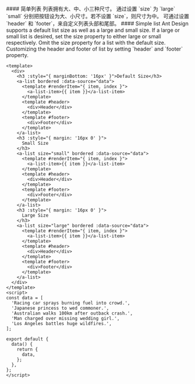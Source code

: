 <cn>
#### 简单列表
列表拥有大、中、小三种尺寸。
通过设置 `size` 为 `large` `small` 分别把按钮设为大、小尺寸。若不设置 `size`，则尺寸为中。
可通过设置 `header` 和 `footer`，来自定义列表头部和尾部。
</cn>

<us>
#### Simple list
Ant Design supports a default list size as well as a large and small size.
If a large or small list is desired, set the size property to either large or small respectively. Omit the size property for a list with the default size.
Customizing the header and footer of list by setting `header` and `footer` property.
</us>

```vue
<template>
  <div>
    <h3 :style="{ marginBottom: '16px' }">Default Size</h3>
    <a-list bordered :data-source="data">
      <template #renderItem="{ item, index }">
        <a-list-item>{{ item }}</a-list-item>
      </template>
      <template #header>
        <div>Header</div>
      </template>
      <template #footer>
        <div>Footer</div>
      </template>
    </a-list>
    <h3 :style="{ margin: '16px 0' }">
      Small Size
    </h3>
    <a-list size="small" bordered :data-source="data">
      <template #renderItem="{ item, index }">
        <a-list-item>{{ item }}</a-list-item>
      </template>
      <template #header>
        <div>Header</div>
      </template>
      <template #footer>
        <div>Footer</div>
      </template>
    </a-list>
    <h3 :style="{ margin: '16px 0' }">
      Large Size
    </h3>
    <a-list size="large" bordered :data-source="data">
      <template #renderItem="{ item, index }">
        <a-list-item>{{ item }}</a-list-item>
      </template>
      <template #header>
        <div>Header</div>
      </template>
      <template #footer>
        <div>Footer</div>
      </template>
    </a-list>
  </div>
</template>
<script>
const data = [
  'Racing car sprays burning fuel into crowd.',
  'Japanese princess to wed commoner.',
  'Australian walks 100km after outback crash.',
  'Man charged over missing wedding girl.',
  'Los Angeles battles huge wildfires.',
];

export default {
  data() {
    return {
      data,
    };
  },
};
</script>
```
